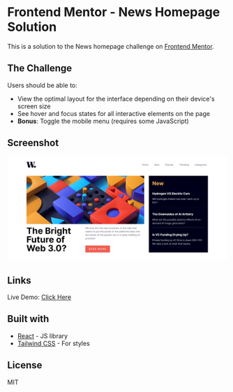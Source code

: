 # Frontend Mentor - News Homepage Solution

This is a solution to the News homepage challenge on [Frontend Mentor](https://www./challenges/news-homepage-H6SWTa1MFl).

## The Challenge

Users should be able to:

- View the optimal layout for the interface depending on their device's screen size
- See hover and focus states for all interactive elements on the page
- **Bonus**: Toggle the mobile menu (requires some JavaScript)

## Screenshot
![screenshot](public/Screenshot.png)

## Links
Live Demo: [Click Here](https://my-news-homepage.netlify.app/)

## Built with
- [React](https://reactjs.org/) - JS library
- [Tailwind CSS](https://tailwindcss.com/) - For styles

## License
MIT
